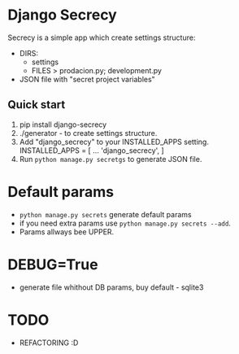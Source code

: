 Django Secrecy
==============

Secrecy is a simple app which create settings structure:
- DIRS:
    - settings
    - FILES > prodacion.py; development.py
- JSON file with "secret project variables"

Quick start
-----------
1. pip install django-secrecy
2. ./generator - to create settings structure.
3. Add "django_secrecy" to your INSTALLED_APPS setting.
    INSTALLED_APPS = [
        ...
        'django_secrecy',
    ]
5. Run `python manage.py secretgs` to generate JSON file.

# Default params
- `python manage.py secrets` generate default params
- if you need extra params use `python manage.py secrets --add`.
- Params <name> allways bee UPPER.

# DEBUG=True
- generate file whithout DB params, buy default - sqlite3

# TODO
- REFACTORING :D